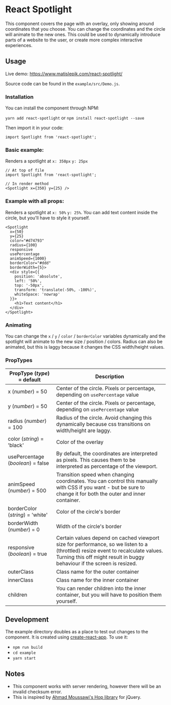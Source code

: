 # React Spotlight

This component covers the page with an overlay, only showing around coordinates that you choose. You can change the coordinates and the circle will animate to the new ones. This could be used to dynamically introduce parts of a website to the user, or create more complex interactive experiences.

## Usage

Live demo: https://www.matislepik.com/react-spotlight/

Source code can be found in the `example/src/Demo.js`.

### Installation

You can install the component through NPM:

`yarn add react-spotlight` or `npm install react-spotlight --save`

Then import it in your code:

`import Spotlight from 'react-spotlight';`

### Basic example:
Renders a spotlight at `x: 350px` `y: 25px`

```
// At top of file
import Spotlight from 'react-spotlight';

// In render method
<Spotlight x={350} y={25} />
```

### Example with all props:
Renders a spotlight at `x: 50%` `y: 25%`. You can add text content inside the circle, but you'll have to style it yourself.
```
<Spotlight
  x={50}
  y={25}
  color="#d74793"
  radius={100}
  responsive
  usePercentage
  animSpeed={1000}
  borderColor="#ddd"
  borderWidth={5}>
  <div style={{
    position: 'absolute',
    left: '50%',
    top: '-50px',
    transform: 'translate(-50%, -100%)',
    whiteSpace: 'nowrap'
  }}>
    <h1>Text content</h1>
  </div>
</Spotlight>
```

### Animating
You can change the `x` / `y` / `color` / `borderColor` variables dynamically and the spotlight will animate to the new size / position / colors. Radius can also be animated, but this is laggy because it changes the CSS width/height values.

### PropTypes

|PropType (*type*) = default|Description|
|---|---|
|x (*number*) = 50|Center of the circle. Pixels or percentage, depending on `usePercentage` value|
|y (*number*) = 50|Center of the circle. Pixels or percentage, depending on `usePercentage` value|
|radius (*number*) = 100|Radius of the circle. Avoid changing this dynamically because css transitions on width/height are laggy.|
|color (*string*) = 'black'|Color of the overlay|
|usePercentage (*boolean*) = false|By default, the coordinates are interpreted as pixels. This causes them to be interpreted as percentage of the viewport.|
|animSpeed (*number*) = 500|Transition speed when changing coordinates. You can control this manually with CSS if you want - but be sure to change it for both the outer and inner container.|
|borderColor (*string*) = 'white'|Color of the circle's border|
|borderWidth (*number*) = 0|Width of the circle's border|
|responsive (*boolean*) = true|Certain values depend on cached viewport size for performance, so we listen to a (throttled) resize event to recalculate values. Turning this off might result in buggy behaviour if the screen is resized.|
|outerClass|Class name for the outer container|
|innerClass|Class name for the inner container|
|children|You can render children into the inner container, but you will have to position them yourself.|

## Development

The example directory doubles as a place to test out changes to the component. It is created using [create-react-app](https://github.com/facebookincubator/create-react-app). To use it:

- `npm run build`
- `cd example`
- `yarn start`

## Notes

- This component works with server rendering, however there will be an invalid checksum error.
- This is inspired by [Ahmad Moussawi's Hop library](https://ahmad-moussawi.github.io/hop/) for jQuery.
